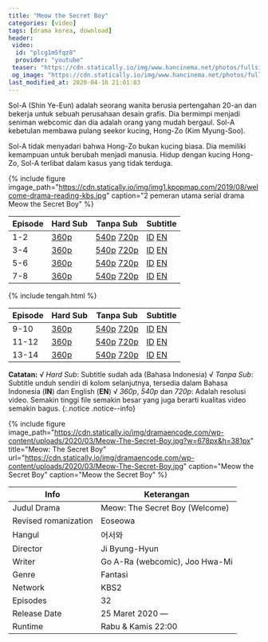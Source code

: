 ```yaml
---
title: "Meow the Secret Boy"
categories: [video]
tags: [drama korea, download]
header:
 video:
  id: "plcg1m5fqz8"
  provider: "youtube"
 teaser: "https://cdn.statically.io/img/www.hancinema.net/photos/fullsizephoto1131728.jpg?w=480"
 og_image: "https://cdn.statically.io/img/www.hancinema.net/photos/fullsizephoto1131728.jpg"
last_modified_at: 2020-04-16 21:01:03
---
```


Sol-A (Shin Ye-Eun) adalah seorang wanita berusia pertengahan 20-an dan bekerja untuk sebuah perusahaan desain grafis. Dia bermimpi menjadi seniman webcomic dan dia adalah orang yang mudah bergaul. Sol-A kebetulan membawa pulang seekor kucing, Hong-Zo (Kim Myung-Soo).

Sol-A tidak menyadari bahwa Hong-Zo bukan kucing biasa. Dia memiliki kemampuan untuk berubah menjadi manusia. Hidup dengan kucing Hong-Zo, Sol-A terlibat dalam kasus yang tidak terduga.

{% include figure imgage_path="https://cdn.statically.io/img/img1.kpopmap.com/2019/08/welcome-drama-reading-kbs.jpg" caption="2 pemeran utama serial drama Meow the Secret Boy" %}

Episode|Hard Sub|Tanpa Sub|Subtitle
---|---|---|---
1-2|[360p](/zippyshare?st1=ep1-2&srv=98&cde=EKlxWvjQ&st2=360p)|[540p](/zippyshare?st1=ep1-2&srv=110&cde=b0EiLBwa&st2=540p) [720p](/zippyshare?st1=ep1-2&srv=10&cde=Xt2I40sx&st2=720p)|[ID](/subscene?subtitles=welcome-meow-the-secret-boy-eoseowa&lang=indonesian&id=2172354) [EN](/subscene?subtitles=welcome-meow-the-secret-boy-eoseowa&lang=english&id=2171992)
3-4|[360p](/zippyshare?st1=ep3-4&srv=109&cde=BohpAgxY&st2=360p)|[540p](/zippyshare?st1=ep3-4&srv=22&cde=ZF7oeiWF&st2=540p) [720p](/drive.google.com/?name=ep3-4&id=1nzhRUtjSquXoQA-u-UgYhK3m4ppFXRtA&size=720p)|[ID](/subscene?subtitles=welcome-meow-the-secret-boy-eoseowa&lang=indonesian&id=2173224) [EN](/subscene?subtitles=welcome-meow-the-secret-boy-eoseowa&lang=english&id=2172682)
5-6|[360p](/zippyshare?st1=ep5-7&srv=93&cde=HWEB0QVr&st2=360p)|[540p](/zippyshare?st1=ep5-6&srv=7&cde=tSuZwaw9&st2=540p) [720p](/zippyshare?st1=ep5-6&srv=113&LTLzXmRX&st2=720p)|[ID](/subscene?subtitles=welcome-meow-the-secret-boy-eoseowa&lang=indonesian&id=2179054) [EN](/subscene?subtitles=welcome-meow-the-secret-boy-eoseowa&lang=english&id=2178751)
7-8|[360p](/zippyshare?st1=ep7-8&srv=95&cde=tluzUFyC&st2=360p)|[540p](/zippyshare?st1=ep7-8&srv=110&cde=ETg7B7Xk&st2=540p) [720p](/zippyshare?st1=ep7-8&srv=56&oUCChGY9&st2=720p)|[ID](/subscene?subtitles=welcome-meow-the-secret-boy-eoseowa&lang=indonesian&id=2179750) [EN](/subscene?subtitles=welcome-meow-the-secret-boy-eoseowa&lang=english&id=2179569)

{% include tengah.html %}

Episode|Hard Sub|Tanpa Sub|Subtitle
---|---|---|---
9-10|[360p](/zippyshare?st1=ep9-10&srv=116&cde=i11THT94&st2=360p)|[540p](/zippyshare?st1=ep9-10&srv=99&cde=kOrFeEth&st2=540p) [720p](/zippyshare?st1=ep9-10&srv=92&Y3LqYp82&st2=720p)|[ID](/subscene?subtitles=welcome-meow-the-secret-boy-eoseowa&lang=indonesian&id=2185562) [EN](https://subscene.com/subtitles/welcome-meow-the-secret-boy-eoseowa&lang=english&id=2184978)
11-12|[360p](/zippyshare?st1=ep11-12&srv=52&cde=XmPzSmla&st2=360p)|[540p](/zippyshare?st1=ep11-12&srv=61&cde=7wUjYP22&st2=540p) [720p](/zippyshare?st1=ep11-12&srv=109&xI1qQsbt&st2=720p)|[ID](/subscene?subtitles=welcome-meow-the-secret-boy-eoseowa&lang=indonesian&id=2186492) [EN](https://subscene.com/subtitles/welcome-meow-the-secret-boy-eoseowa&lang=english&id=2185943)
13-14|[360p](/zippyshare?st1=ep13-13&srv=83&cde=CT4F2WsS&st2=360p)|[540p](/zippyshare?st1=ep13-14&srv=8&cde=vFbXQJGj&st2=540p) [720p](/zippyshare?st1=ep13-14&srv=67&xuvBE7Ex&st2=720p)|[ID](/subscene?subtitles=welcome-meow-the-secret-boy-eoseowa&lang=indonesian&id=2192020) [EN](https://subscene.com/subtitles/welcome-meow-the-secret-boy-eoseowa&lang=english&id=2191705)

**Catatan:**
√ _Hard Sub_: Subtitle sudah ada (Bahasa Indonesia)
√ _Tanpa Sub_: Subtitle unduh sendiri di kolom selanjutnya, tersedia dalam Bahasa Indonesia (**IN**) dan English (**EN**)
√ _360p_, _540p_ dan _720p_: Adalah resolusi video. Semakin tinggi file semakin besar yang juga berarti kualitas video semakin bagus.
{:.notice .notice--info}

{% include figure image_path="https://cdn.statically.io/img/dramaencode.com/wp-content/uploads/2020/03/Meow-The-Secret-Boy.jpg?w=678px&h=381px" title="Meow: The Secret Boy" url="https://cdn.statically.io/img/dramaencode.com/wp-content/uploads/2020/03/Meow-The-Secret-Boy.jpg" caption="Meow the Secret Boy" caption="Meow the Secret Boy" %}

Info|Keterangan
---|---
Judul Drama|Meow: The Secret Boy (Welcome)
Revised romanization|Eoseowa
Hangul|어서와
Director|Ji Byung-Hyun
Writer|Go A-Ra (webcomic), Joo Hwa-Mi
Genre|Fantasi
Network|KBS2
Episodes|32
Release Date|25 Maret 2020 —
Runtime|Rabu & Kamis 22:00

